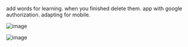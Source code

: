 add words for learning. when you finished delete them. app with google authorization. adapting for mobile.

![image](https://user-images.githubusercontent.com/92175747/188284947-8b4982d9-a509-4601-8b70-5b068de52436.png)

![image](https://user-images.githubusercontent.com/92175747/188284956-3220aa18-fa65-4884-ac01-b71e4dae234c.png)

